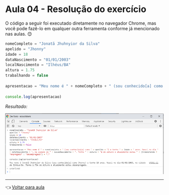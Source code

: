 # Aula 04 - Resolução do exercício

O código a seguir foi executado diretamente no navegador Chrome, mas você pode fazê-lo em qualquer outra ferramenta conforme já mencionado nas aulas. :blush:

```javascript
nomeCompleto = "Jonatã Jhuhnyior da Silva"
apelido = "Jhonny"
idade = 18
dataNascimento = "01/01/2003"
localNascimento = "Ilhéus/BA"
altura = 1.75
trabalhando = false

apresentacao = "Meu nome é " + nomeCompleto + " (sou conhecido[a] como " + apelido + ") e tenho " + idade + " anos. Nasci no dia " + dataNascimento + ", na cidade de " + localNascimento + ". Tenho " + altura + "m de altura e atualmente estou " + (trabalhando ? "empregado" : "desempregado") + "."

console.log(apresentacao)
```

_Resultado:_

![resolucao](img/resolucao.png)

---
:point_left: [Voltar para aula](aula.md)